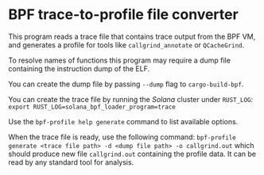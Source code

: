 # BPF trace-to-profile file converter

This program reads a trace file that contains trace output from the BPF VM,
and generates a profile for tools like `callgrind_annotate` or `QCacheGrind`.

To resolve names of functions this program may require a dump file containing
the instruction dump of the ELF.

You can create the dump file by passing `--dump` flag to `cargo-build-bpf`.

You can create the trace file by running the *Solana* cluster under `RUST_LOG`:
```export RUST_LOG=solana_bpf_loader_program=trace```

Use the `bpf-profile help generate` command to list available options.

When the trace file is ready, use the following command:
```bpf-profile generate <trace file path> -d <dump file path> -o callgrind.out```
which should produce new file `callgrind.out` containing the profile data.
It can be read by any standard tool for analysis.
